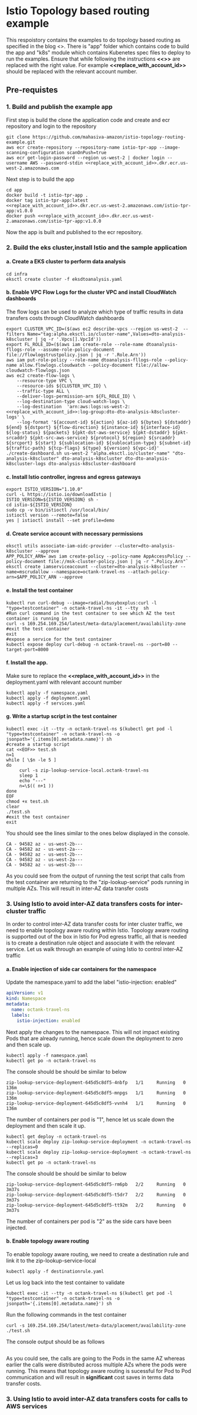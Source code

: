 # Istio Topology based routing example

This respoistory contains the examples to do topology based routing as specified in the blog <<link to the blog>>. 
There is "app" folder which contains code to build the app and "k8s" module which contains Kubenetes spec files to deploy to run the examples. Ensure that while following the instructions **<<>>** are replaced with the right value. For example **<<replace_with_account_id>>** should be replaced with the relevant account number.
## Pre-requistes
### 1. Build and publish the example app

First step is build the clone the application code and create and ecr repository and login to the repository
```shell 
git clone https://github.com/mahasiva-amazon/istio-topology-routing-example.git
aws ecr create-repository --repository-name istio-tpr-app --image-scanning-configuration scanOnPush=true
aws ecr get-login-password --region us-west-2 | docker login --username AWS --password-stdin <<replace_with_account_id>>.dkr.ecr.us-west-2.amazonaws.com
```
Next step is to build the app
```shell
cd app
docker build -t istio-tpr-app .
docker tag istio-tpr-app:latest <<replace_with_account_id>>.dkr.ecr.us-west-2.amazonaws.com/istio-tpr-app:v1.0.0
docker push <<replace_with_account_id>>.dkr.ecr.us-west-2.amazonaws.com/istio-tpr-app:v1.0.0
```
Now the app is built and published to the ecr repository. 

### 2. Build the eks cluster,install Istio and the sample application

#### a. Create a EKS cluster to perform data analysis
```shell
cd infra
eksctl create cluster -f eksdtoanalysis.yaml

```

#### b. Enable VPC Flow Logs for the cluster VPC and install CloudWatch dashboards
The flow logs can be used to analyze which type of traffic results in data transfers costs through CloudWatch dashboards
```shell
export CLUSTER_VPC_ID=($(aws ec2 describe-vpcs --region us-west-2  --filters Name="tag:alpha.eksctl.io/cluster-name",Values=dto-analysis-k8scluster | jq -r '.Vpcs[].VpcId'))
export FL_ROLE_ID=($(aws iam create-role --role-name dtoanalysis-fllogs-role --assume-role-policy-document file://flowlogstrustpolicy.json | jq -r '.Role.Arn'))
aws iam put-role-policy --role-name dtoanalysis-fllogs-role --policy-name allow.flowlogs.cloudwatch --policy-document file://allow-cloudwatch-flowlogs.json
aws ec2 create-flow-logs \
    --resource-type VPC \
    --resource-ids ${CLUSTER_VPC_ID} \
    --traffic-type ALL \
    --deliver-logs-permission-arn ${FL_ROLE_ID} \
    --log-destination-type cloud-watch-logs \
    --log-destination  'arn:aws:logs:us-west-2:<<replace_with_account_id>>:log-group:dto-dto-analysis-k8scluster-logs' \
    --log-format '${account-id} ${action} ${az-id} ${bytes} ${dstaddr} ${end} ${dstport} ${flow-direction} ${instance-id} ${interface-id} ${log-status} ${packets} ${pkt-dst-aws-service} ${pkt-dstaddr} ${pkt-srcaddr} ${pkt-src-aws-service} ${protocol} ${region} ${srcaddr} ${srcport} ${start} ${sublocation-id} ${sublocation-type} ${subnet-id} ${traffic-path} ${tcp-flags} ${type} ${version} ${vpc-id}'
./create-dashboard.sh us-west-2 "alpha.eksctl.io/cluster-name" "dto-analysis-k8scluster" dto-analysis-k8scluster dto-dto-analysis-k8scluster-logs dto-analysis-k8scluster-dashboard

```

#### c. Install Istio controller, ingress and egress gateways
```shell
export ISTIO_VERSION="1.10.0"
curl -L https://istio.io/downloadIstio | ISTIO_VERSION=${ISTIO_VERSION} sh -
cd istio-${ISTIO_VERSION}
sudo cp -v bin/istioctl /usr/local/bin/
istioctl version --remote=false
yes | istioctl install --set profile=demo

```

#### d. Create service account with necessary permissions
```shell
eksctl utils associate-iam-oidc-provider --cluster=dto-analysis-k8scluster --approve
APP_POLICY_ARN=`aws iam create-policy --policy-name AppAccessPolicy --policy-document file://msk-cluster-policy.json | jq -r ".Policy.Arn"`
eksctl create iamserviceaccount --cluster=dto-analysis-k8scluster --name=mscrudallow --namespace=octank-travel-ns --attach-policy-arn=$APP_POLICY_ARN --approve

```

#### e. Install the test container
```shell
kubectl run curl-debug --image=radial/busyboxplus:curl -l "type=testcontainer" -n octank-travel-ns -it --tty  sh
#Run curl command in the test container to see which AZ the test container is running in
curl -s 169.254.169.254/latest/meta-data/placement/availability-zone
#exit the test container
exit
#expose a service for the test container
kubectl expose deploy curl-debug -n octank-travel-ns --port=80 --target-port=8000
```

#### f. Install the app. 
Make sure to replace the **<<replace_with_account_id>>** in the deployment.yaml with relevant account number
```shell
kubectl apply -f namespace.yaml
kubectl apply -f deployment.yaml
kubectl apply -f services.yaml

```

#### g. Write a startup script in the test container
```shell
kubectl exec -it --tty -n octank-travel-ns $(kubectl get pod -l "type=testcontainer" -n octank-travel-ns -o jsonpath='{.items[0].metadata.name}') sh
#create a startup script
cat <<EOF>> test.sh
n=1
while [ \$n -le 5 ]
do
     curl -s zip-lookup-service-local.octank-travel-ns
     sleep 1
     echo "---"
     n=\$(( n+1 ))
done
EOF
chmod +x test.sh
clear
./test.sh
#exit the test container
exit

```
You should see the lines similar to the ones below displayed in the console.
```shell
CA - 94582 az - us-west-2b---
CA - 94582 az - us-west-2a---
CA - 94582 az - us-west-2b---
CA - 94582 az - us-west-2a---
CA - 94582 az - us-west-2b---
```
As you could see from the output of running the test script that calls from the test container are returning to the "zip-lookup-service" pods running in multiple AZs. This will result in inter-AZ data transfer costs

### 3. Using Istio to avoid inter-AZ data transfers costs for inter-cluster traffic

In order to control inter-AZ data transfer costs for inter cluster traffic, we need to enable topology aware routing within Istio. Topology aware routing is  supported out of the box in Istio for Pod egress traffic, all that is needed is to create a destination rule object and associate it with the relevant service. Let us walk through an example of using Istio to control inter-AZ traffic

#### a. Enable injection of side car containers for the namespace

Update the namespace.yaml to add the label "istio-injection: enabled"

```yaml
apiVersion: v1
kind: Namespace
metadata:
  name: octank-travel-ns
  labels:
    istio-injection: enabled
```

Next apply the changes to the namespace. This will not impact existing Pods that are already running, hence scale down the deployment to zero and then scale up.

```shell
kubectl apply -f namespace.yaml
kubectl get po -n octank-travel-ns

```

The console should be should be similar to below

```shell
zip-lookup-service-deployment-645d5c8df5-4nbfp   1/1     Running   0          136m
zip-lookup-service-deployment-645d5c8df5-mnpgs   1/1     Running   0          136m
zip-lookup-service-deployment-645d5c8df5-vvnh4   1/1     Running   0          136m
```

The number of containers per pod is "1", hence let us scale down the deployment and then scale it up.

```shell
kubectl get deploy -n octank-travel-ns
kubectl scale deploy zip-lookup-service-deployment -n octank-travel-ns --replicas=0
kubectl scale deploy zip-lookup-service-deployment -n octank-travel-ns --replicas=3
kubectl get po -n octank-travel-ns

```

The console should be should be similar to below

```shell
zip-lookup-service-deployment-645d5c8df5-rm6pb   2/2     Running   0          3m37s
zip-lookup-service-deployment-645d5c8df5-t5dr7   2/2     Running   0          3m37s
zip-lookup-service-deployment-645d5c8df5-tt92m   2/2     Running   0          3m37s
```
The number of containers per pod is "2" as the side cars have been injected.

#### b. Enable topology aware routing 

To enable topology aware routing, we need to create a destination rule and link it to the zip-lookup-service-local

```shell
kubectl apply -f destinationrule.yaml
```

Let us log back into the test container to validate 

```shell
kubectl exec -it --tty -n octank-travel-ns $(kubectl get pod -l "type=testcontainer" -n octank-travel-ns -o jsonpath='{.items[0].metadata.name}') sh
```

Run the following commands in the test container

```shell
curl -s 169.254.169.254/latest/meta-data/placement/availability-zone
./test.sh
```

The console output should be as follows

```shell
```

As you could see, the calls are going to the Pods in the same AZ whereas earlier the calls were distributed across multiple AZs where the pods were running. This means that topology aware routing is sucessful for Pod to Pod communication and will result in **significant** cost saves in terms data transfer costs.

### 3. Using Istio to avoid inter-AZ data transfers costs for calls to AWS services
